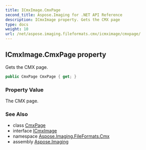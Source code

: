 ```yaml
---
title: ICmxImage.CmxPage
second_title: Aspose.Imaging for .NET API Reference
description: ICmxImage property. Gets the CMX page
type: docs
weight: 10
url: /net/aspose.imaging.fileformats.cmx/icmximage/cmxpage/
---
```

## ICmxImage.CmxPage property

Gets the CMX page.

```csharp
public CmxPage CmxPage { get; }
```

### Property Value

The CMX page.

### See Also

* class [CmxPage](../../../aspose.imaging.fileformats.cmx.objectmodel/cmxpage/)
* interface [ICmxImage](../)
* namespace [Aspose.Imaging.FileFormats.Cmx](../../icmximage/)
* assembly [Aspose.Imaging](../../../)


